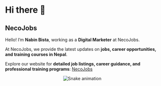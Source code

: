 # Hi there 👋

## NecoJobs

Hello! I’m **Nabin Bista**, working as a **Digital Marketer** at NecoJobs.

At NecoJobs, we provide the latest updates on **jobs, career opportunities, and training courses in Nepal**.  

Explore our website for **detailed job listings, career guidance, and professional training programs**: 
[NecoJobs](https://www.necojobs.com.np/)


<!-- Snake Game Repo View -->

<div align="center">
 <img src="https://profile-readme-generator.com/assets/snake.svg" alt="Snake animation" />
</div>
